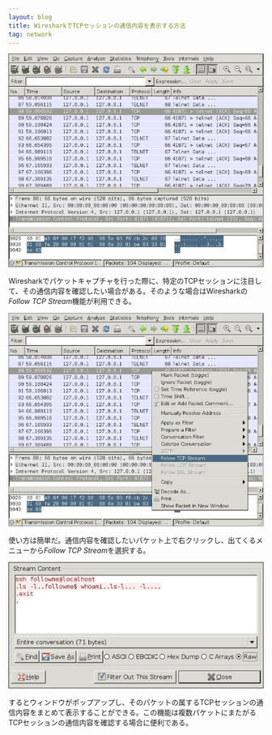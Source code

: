 ```yaml
---
layout: blog
title: WiresharkでTCPセッションの通信内容を表示する方法
tag: network
---
```




![Wireshark](/assets/2014_01_26_wireshark_0.jpg)

Wiresharkでパケットキャプチャを行った際に、特定のTCPセッションに注目して、その通信内容を確認したい場合がある。そのような場合はWiresharkの*Follow TCP Stream*機能が利用できる。

![Wireshark](/assets/2014_01_26_wireshark_1.jpg)

使い方は簡単だ。通信内容を確認したいパケット上で右クリックし、出てくるメニューから*Follow TCP Stream*を選択する。

![Wireshark](/assets/2014_01_26_wireshark_2.jpg)

するとウィンドウがポップアップし、そのパケットの属するTCPセッションの通信内容をまとめて表示することができる。この機能は複数パケットにまたがるTCPセッションの通信内容を確認する場合に便利である。
